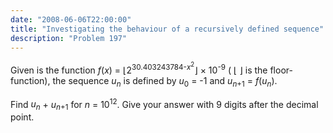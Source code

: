 ```yaml
---
date: "2008-06-06T22:00:00"
title: "Investigating the behaviour of a recursively defined sequence"
description: "Problem 197"
---
```


<p>Given is the function <var>f</var>(<var>x</var>) = ⌊2<sup>30.403243784-<var>x</var><sup>2</sup></sup>⌋ × 10<sup>-9</sup> ( ⌊ ⌋ is the floor-function),
the sequence <var>u<sub>n</sub></var> is defined by <var>u</var><sub>0</sub> = -1 and <var>u</var><sub><var>n</var>+1</sub> = <var>f</var>(<var>u<sub>n</sub></var>).</p>
<p>Find <var>u<sub>n</sub></var> + <var>u</var><sub><var>n</var>+1</sub> for <var>n</var> = 10<sup>12</sup>.
Give your answer with 9 digits after the decimal point.</p>

